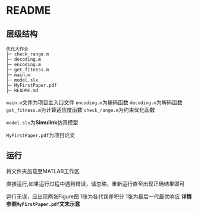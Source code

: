 # README

## 层级结构

```
优化大作业
├─ check_range.m
├─ decoding.m
├─ encoding.m
├─ get_fitness.m
├─ main.m
├─ model.slx
├─ MyFirstPaper.pdf
├─ README.md
```

`main.m`文件为项目主入口文件
`encoding.m`为编码函数
`decoding.m`为解码函数
`get_fitness.m`为计算适应度函数
`check_range.m`为约束优化函数

`model.slx`为**Simulink**仿真模型

`MyFirstPaper.pdf`为项目论文

## 运行

将文件夹加载至MATLAB工作区

直接运行,如果运行过程中遇到错误，请忽略，重新运行直至出现正确结果即可

运行无误，应出现两张Figure图
1张为各代误差积分
1张为最后一代最优响应
**详情参照`MyFirstPaper.pdf`文末示意**


